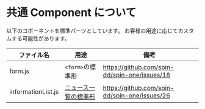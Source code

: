 # 共通 Component について

以下のコポーネントを標準パーツとしています。
お客様の用途に応じてカスタムする可能性があります。

| ファイル名         | 用途                                | 備考                                            |
| ------------------ | ----------------------------------- | ----------------------------------------------- |
| form.js            | `<form>`の標準形                    | <https://github.com/spin-dd/spin-one/issues/18> |
| informationList.js | [ニュース一覧の標準形](newslist.md) | <https://github.com/spin-dd/spin-one/issues/26> |
